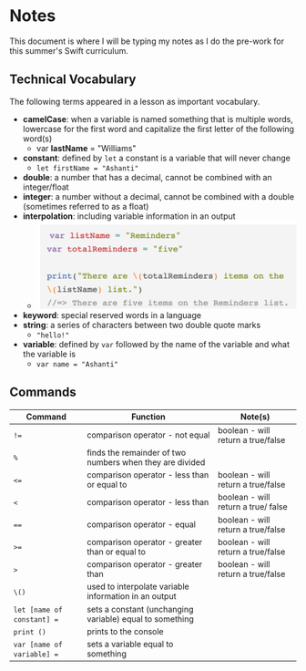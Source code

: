 # Notes

This document is where I will be typing my notes as I do the pre-work for this summer's Swift curriculum.


## Technical Vocabulary

The following terms appeared in a lesson as important vocabulary.

* **camelCase**: when a variable is named something that is multiple words, lowercase for the first word and capitalize the first letter of the following word(s)
	* var **lastName** = "Williams"
* **constant**:  defined by `let` a constant is a variable that will never change
	* `let firstName = "Ashanti"`
* **double**:  a number that has a decimal, cannot be combined with an integer/float
* **integer**:  a number without a decimal, cannot be combined with a double (sometimes referred to as a float)
* **interpolation**: including variable information in an output
	* ![Interpolation](Photos/Interpolation.png)
* **keyword**: special reserved words in a language  
* **string**: a series of characters between two double quote marks
	* `"hello!"`
* **variable**: defined by `var` followed by the name of the variable and what the variable is
	* `var name = "Ashanti"`

## Commands

| Command                    | Function                                                 | Note(s)                             |
| -------------------------- | -------------------------------------------------------- | ----------------------------------- |
| `!=`                       | comparison operator - not equal                          | boolean - will return a true/false  |
| `%`                        | finds the remainder of two numbers when they are divided |                                     |
| `<=`                       | comparison operator - less than or equal to              | boolean - will return a true/false  |
| `<`                        | comparison operator - less than                          | boolean - will return a true/ false |
| `==`                       | comparison operator - equal                              | boolean - will return a true/false  |
| `>=`                       | comparison operator - greater than or equal to           | boolean - will return a true/false  |
| `>`                        | comparison operator - greater than                       | boolean - will return a true/false  |
| `\()`                      | used to interpolate variable information in an output    |                                     |
| `let [name of constant] =` | sets a constant (unchanging variable) equal to something |                                     |
| `print ()`                 | prints to the console                                    |                                     |
| `var [name of variable] =` | sets a variable equal to something                       |                                     |
